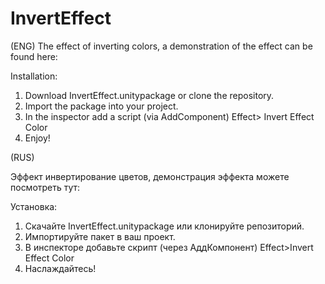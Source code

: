 # InvertEffect

(ENG)
The effect of inverting colors, a demonstration of the effect can be found here:

Installation:

1. Download InvertEffect.unitypackage or clone the repository.
2. Import the package into your project.
3. In the inspector add a script (via AddComponent) Effect> Invert Effect Color
4. Enjoy!

(RUS)

Эффект инвертирование цветов, демонстрация эффекта можете посмотреть тут:

Установка:

1. Скачайте InvertEffect.unitypackage  или клонируйте репозиторий.
2. Импортируйте пакет в ваш проект.
3. В инспекторе добавьте скрипт (через АддКомпонент) Effect>Invert Effect Color
4. Наслаждайтесь!
